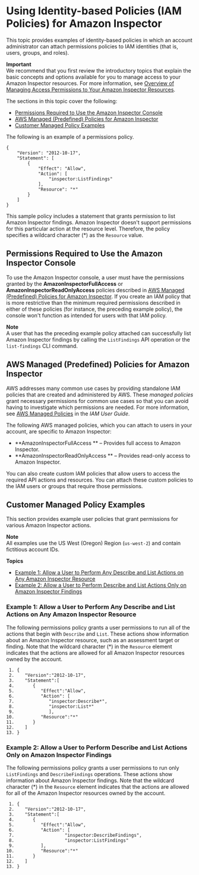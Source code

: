 # Using Identity\-based Policies \(IAM Policies\) for Amazon Inspector<a name="access-control-identity-based"></a>

This topic provides examples of identity\-based policies in which an account administrator can attach permissions policies to IAM identities \(that is, users, groups, and roles\)\. 

**Important**  
 We recommend that you first review the introductory topics that explain the basic concepts and options available for you to manage access to your Amazon Inspector resources\. For more information, see [Overview of Managing Access Permissions to Your Amazon Inspector Resources](access-control-overview.md)\.

The sections in this topic cover the following:
+ [Permissions Required to Use the Amazon Inspector Console](#UsingWithInspector_IAM_RequiredPermissions_Console)
+ [AWS Managed \(Predefined\) Policies for Amazon Inspector](#UsingWithInspector_IAM_AccessControl_ManagedPolicies)
+ [Customer Managed Policy Examples](#IAMPolicyExamples_Inspector)

The following is an example of a permissions policy\.

```
{
    "Version": "2012-10-17",
    "Statement": [
        {
            "Effect": "Allow",
            "Action": [
                "inspector:ListFindings"
            ],
            "Resource": "*"
        }
    ]
}
```

This sample policy includes a statement that grants permission to list Amazon Inspector findings\. Amazon Inspector doesn't support permissions for this particular action at the resource level\. Therefore, the policy specifies a wildcard character \(\*\) as the `Resource` value\. 

## Permissions Required to Use the Amazon Inspector Console<a name="UsingWithInspector_IAM_RequiredPermissions_Console"></a>

To use the Amazon Inspector console, a user must have the permissions granted by the **AmazonInspectorFullAccess** or **AmazonInspectorReadOnlyAccess** policies described in [AWS Managed \(Predefined\) Policies for Amazon Inspector](#UsingWithInspector_IAM_AccessControl_ManagedPolicies)\. If you create an IAM policy that is more restrictive than the minimum required permissions described in either of these policies \(for instance, the preceding example policy\), the console won't function as intended for users with that IAM policy\. 

**Note**  
A user that has the preceding example policy attached can successfully list Amazon Inspector findings by calling the `ListFindings` API operation or the` list-findings` CLI command\.

## AWS Managed \(Predefined\) Policies for Amazon Inspector<a name="UsingWithInspector_IAM_AccessControl_ManagedPolicies"></a>

AWS addresses many common use cases by providing standalone IAM policies that are created and administered by AWS\. These *managed policies* grant necessary permissions for common use cases so that you can avoid having to investigate which permissions are needed\. For more information, see [AWS Managed Policies](https://docs.aws.amazon.com/IAM/latest/UserGuide/access_policies_managed-vs-inline.html#aws-managed-policies) in the *IAM User Guide*\.

The following AWS managed policies, which you can attach to users in your account, are specific to Amazon Inspector:
+ **AmazonInspectorFullAccess ** – Provides full access to Amazon Inspector\.
+ **AmazonInspectorReadOnlyAccess ** – Provides read\-only access to Amazon Inspector\. 

You can also create custom IAM policies that allow users to access the required API actions and resources\. You can attach these custom policies to the IAM users or groups that require those permissions\.

## Customer Managed Policy Examples<a name="IAMPolicyExamples_Inspector"></a>

This section provides example user policies that grant permissions for various Amazon Inspector actions\. 

**Note**  
All examples use the US West \(Oregon\) Region \(`us-west-2`\) and contain fictitious account IDs\.

**Topics**
+ [Example 1: Allow a User to Perform Any Describe and List Actions on Any Amazon Inspector Resource](#IAMPolicyExamples_Inspector_perform_describe_and_list_action)
+ [Example 2: Allow a User to Perform Describe and List Actions Only on Amazon Inspector Findings](#IAMPolicyExamples_Inspector_perform_create_action)

### Example 1: Allow a User to Perform Any Describe and List Actions on Any Amazon Inspector Resource<a name="IAMPolicyExamples_Inspector_perform_describe_and_list_action"></a>

The following permissions policy grants a user permissions to run all of the actions that begin with `Describe` and `List`\. These actions show information about an Amazon Inspector resource, such as an assessment target or finding\. Note that the wildcard character \(\*\) in the `Resource` element indicates that the actions are allowed for all Amazon Inspector resources owned by the account\. 

```
 1. {
 2.    "Version":"2012-10-17",
 3.    "Statement":[
 4.       {
 5.          "Effect":"Allow",
 6.          "Action": [
 7.             "inspector:Describe*",
 8.             "inspector:List*"
 9.             ],
10.          "Resource":"*"
11.       }
12.    ]
13. }
```

### Example 2: Allow a User to Perform Describe and List Actions Only on Amazon Inspector Findings<a name="IAMPolicyExamples_Inspector_perform_create_action"></a>

The following permissions policy grants a user permissions to run only `ListFindings` and `DescribeFindings` operations\. These actions show information about Amazon Inspector findings\. Note that the wildcard character \(\*\) in the `Resource` element indicates that the actions are allowed for all of the Amazon Inspector resources owned by the account\. 

```
 1. {
 2.    "Version":"2012-10-17",
 3.    "Statement":[
 4.       {
 5.          "Effect":"Allow",
 6.          "Action": [
 7.                   "inspector:DescribeFindings",
 8.                   "inspector:ListFindings"
 9.          ],
10.          "Resource":"*"
11.       }
12.    ]
13. }
```